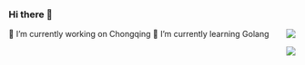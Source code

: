 ### Hi there 👋
 🔭 I’m currently working on Chongqing
 🌱 I’m currently learning  Golang
 <img align="right" src="https://github-readme-stats.vercel.app/api?username=MJgoher&show_icons=true&icon_color=CE1D2D&text_color=718096&bg_color=ffffff&hide_title=true" />
<!--
**MJgopher/MJgopher** is a ✨ _special_ ✨ repository because its `README.md` (this file) appears on your GitHub profile.

Here are some ideas to get you started:

- 🔭 I’m currently working on Chongqing
- 🌱 I’m currently learning  Golang
- 👯 I’m looking to collaborate on 
- 🤔 I’m looking for help with ...
- 💬 Ask me about ...
- 📫 How to reach me: ...
- 😄 Pronouns: ...
- ⚡ Fun fact: ...
-->
<img align="right" src="https://github-readme-stats.vercel.app/api?username=MJgoher&show_icons=true&icon_color=CE1D2D&text_color=718096&bg_color=ffffff&hide_title=true" />

